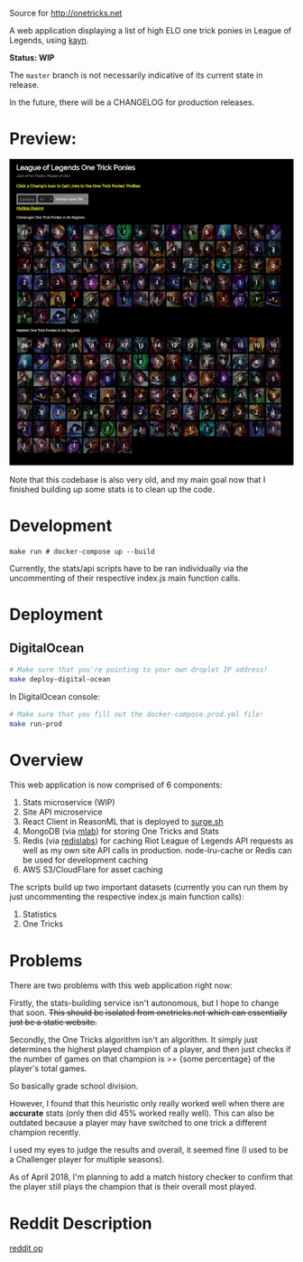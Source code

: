 Source for http://onetricks.net

A web application displaying a list of high ELO one trick ponies in League of Legends, using [kayn](https://github.com/cnguy/kayn).

**Status: WIP**

The `master` branch is not necessarily indicative of its current state in release.

In the future, there will be a CHANGELOG for production releases.

# Preview:

![Alt text](/_pictures/small_preview.png?raw=true "onetricks.net")

Note that this codebase is also very old, and my main goal now that I finished building up some stats is to clean up the code.

# Development

```make run # docker-compose up --build```

Currently, the stats/api scripts have to be ran individually via the uncommenting of their respective index.js main function calls.

# Deployment

## DigitalOcean

```sh
# Make sure that you're pointing to your own droplet IP address!
make deploy-digital-ocean
```

In DigitalOcean console:

```sh
# Make sure that you fill out the docker-compose.prod.yml file!
make run-prod
```

# Overview

This web application is now comprised of 6 components:
1) Stats microservice (WIP)
2) Site API microservice
3) React Client in ReasonML that is deployed to [surge.sh](https://surge.sh)
4) MongoDB (via [mlab](https://mlab.com)) for storing One Tricks and Stats
5) Redis (via [redislabs](https://redislabs.com)) for caching Riot League of Legends API requests as well as my own site API calls in production. node-lru-cache or Redis can be used for development caching
6) AWS S3/CloudFlare for asset caching

The scripts build up two important datasets (currently you can run them by just uncommenting the respective index.js main function calls):

1) Statistics
2) One Tricks

# Problems

There are two problems with this web application right now:

Firstly, the stats-building service isn't autonomous, but I hope to change that soon. ~~This should be isolated from onetricks.net which can essentially just be a static website.~~

Secondly, the One Tricks algorithm isn't an algorithm. It simply just determines the highest played champion of a player, and then just checks if the number of games on that champion is >= {some percentage} of the player's total games.

So basically grade school division.

However, I found that this heuristic only really worked well when there are **accurate** stats (only then did 45% worked really well). This can also be outdated because a player may have switched to one trick a different champion recently.

I used my eyes to judge the results and overall, it seemed fine (I used to be a Challenger player for multiple seasons).

As of April 2018, I'm planning to add a match history checker to confirm that the player still plays the champion that is their overall most played.

# Reddit Description

[reddit op](https://www.reddit.com/r/leagueoflegends/comments/5x1c5c/hi_i_made_a_small_website_to_compile_a_list_of/)
